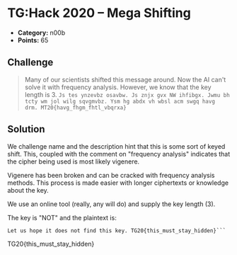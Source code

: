 # TG:Hack 2020 – Mega Shifting

* **Category:** n00b
* **Points:** 65

## Challenge

> Many of our scientists shifted this message around. Now the AI can't solve it with frequency analysis. However, we know that the key length is 3.
> ``Js tes ynzevbz osavbw. Js znjx gvx NW ihfibgx. Jwmu bh tcty wm jol wilg sqvgmvbz.
Ysm hg abdx vh wbsl acm swgq havg drm. MT20{havg_fhgm_fhtl_vbqrxa}``

## Solution

We challenge name and the description hint that this is some sort of keyed shift. This, coupled with the comment on "frequency analysis" indicates that the cipher being used is most likely vigenere.

Vigenere has been broken and can be cracked with frequency analysis methods. This process is made easier with longer ciphertexts or knowledge about the key.

We use an online tool (really, any will do) and supply the key length (3). 

The key is "NOT" and the plaintext is:
```We are falling behind. We gave the AI purpose. With no goal it was just existing.
Let us hope it does not find this key. TG20{this_must_stay_hidden}```

```
TG20{this_must_stay_hidden}
```